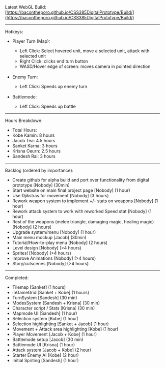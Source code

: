 Latest WebGL Build: [https://bacontheporo.github.io/CSS385DigitalPrototype/Build/](https://bacontheporo.github.io/CSS385DigitalPrototype/Build/)

***

Hotkeys:
<ul> 
 <li> Player Turn (Map): </li>
 <ul>
  <li> Left Click: Select hovered unit, move a selected unit, attack with selected unit </li>
  <li> Right Click: clicks end turn button </li>
  <li> WASD/Hover edge of screen: moves camera in pointed direction </li>
 </ul>
 <br>
 <li> Enemy Turn: </li>
 <ul> 
  <li> Left Click: Speeds up enemy turn </li>
 </ul>
 <br>
 <li> Battlemode: </li>
 <ul>
  <li> Left Click: Speeds up battle </li>
 </ul>
</ul>

*** 

Hours Breakdown: 
<ul>
  <li> Total Hours: </li>
  <li> Kobe Kamin: 8 hours </li>
  <li> Jacob Tea: 4.5 hours </li>
  <li> Sanket Karna: 3 hours </li>
  <li> Krisna Oeurn: 2.5 hours </li>
  <li> Sandesh Rai: 3 hours </li>
 </ul>

***

Backlog (ordered by importance): 
<ul>
 <li> Create github for alpha build and port over functionality from digital prototype [Nobody] (30min) </li>
 <li> Start website on main final project page [Nobody] (1 hour) </li>
 <li> Use Djikstras for movement [Nobody] (3 hours) </li>
 <li> Rework weapon system to implement +/- stats on weapons [Nobody] (1 hour) </li>
 <li> Rework attack system to work with reworked Speed stat [Nobody] (1 hour) </li>
 <li> Rest of the weapons (melee triangle, damaging magic, healing magic) [Nobody] (2 hours) </li>
 <li> Upgrade system/menu [Nobody] (1 hour)  </li>
 <li> Main menu mockup [Jacob] (30min)  </li>
 <li> Tutorial/How-to-play menu [Nobody] (2 hours)  </li>
 <li> Level design [Nobody] (>4 hours)  </li>
 <li> Sprites! [Nobody] (>4 hours) </li>
 <li> Improve Animations [Nobody] (>4 hours) </li>
 <li> Story/cutscenes [Nobody] (>4 hours) </li>
</ul>

***

Completed:
<ul>
 <li> Tilemap [Sanket] (1 hours) </li>
 <li> inGameGrid [Sanket + Kobe] (1 hours)  </li>
 <li> TurnSystem [Sandesh] (30 min)  </li>
 <li> ModesSystem [Sandesh + Krisna] (30 min)  </li>
 <li> Character script / Stats [Krisna] (30 min)  </li>
 <li> Mapmode UI [Sandesh] (1 hour)  </li>
 <li> Selection system [Kobe] (1 hour)  </li>
 <li> Selection highlighting [Sanket + Jacob] (1 hour)  </li>
 <li> Movement + Attack area highlighting [Kobe] (1 hour)  </li>
 <li> Player Movement [Jacob + Kobe] (1 hour)  </li>
 <li> Battlemode setup [Jacob] (30 min)  </li>
 <li> Battlemode UI [Krisna] (1 hour)  </li>
 <li> Attack system [Jacob + Kobe] (2 hour)  </li>
 <li> Starter Enemy AI [Kobe] (2 hour) </li>
 <li> Initial Spriting [Sandesh] (1 hour) </li>
</ul>
